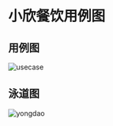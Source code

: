 # 小欣餐饮用例图

## 用例图

![usecase](https://LeonhardE.github.io/images/小欣餐饮png/usecase.png)

## 泳道图

![yongdao](https://LeonhardE.github.io/images/小欣餐饮png/yongdao.png)